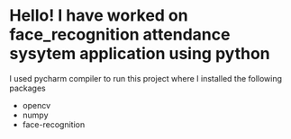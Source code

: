 # Hello! I have worked on face_recognition attendance sysytem application using python

I used pycharm compiler to run this project
where I installed the following packages
- opencv
- numpy
- face-recognition
